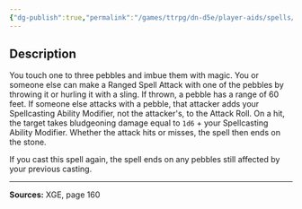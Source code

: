 ```yaml
---
{"dg-publish":true,"permalink":"/games/ttrpg/dn-d5e/player-aids/spells/cantrips/magic-stone/","tags":["ttrpg/dnd/5e","verbal","somatic","damage","spell"],"noteIcon":""}
---
```



## Description
You touch one to three pebbles and imbue them with magic.
You or someone else can make a Ranged Spell Attack with one of the pebbles by throwing it or hurling it with a sling.
If thrown, a pebble has a range of 60 feet.
If someone else attacks with a pebble, that attacker adds your Spellcasting Ability Modifier, not the attacker's, to the Attack Roll.
On a hit, the target takes bludgeoning damage equal to `1d6` + your Spellcasting Ability Modifier.
Whether the attack hits or misses, the spell then ends on the stone.

If you cast this spell again, the spell ends on any pebbles still affected by your previous casting.

---

**Sources:** XGE, page 160
